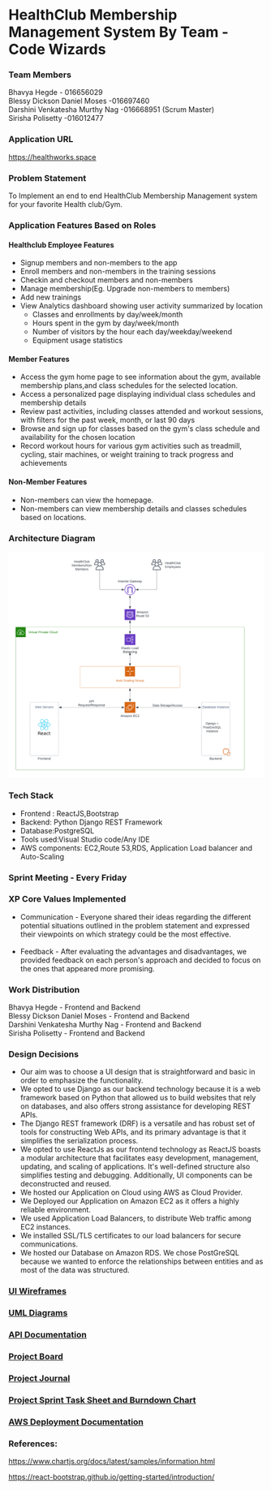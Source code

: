# HealthClub Membership Management System By Team - Code Wizards

### Team Members <br/>
Bhavya Hegde - 016656029<br/>
Blessy Dickson Daniel Moses -016697460<br/>
Darshini Venkatesha Murthy Nag -016668951 (Scrum Master)<br/>
Sirisha Polisetty -016012477<br/>

### Application URL
https://healthworks.space 

### Problem Statement
To Implement an end to end HealthClub Membership Management system for your favorite Health club/Gym.

### Application Features Based on Roles
#### Healthclub Employee Features
* Signup members and non-members to the app
* Enroll members and non-members in the training sessions
* Checkin and checkout members and non-members
* Manage membership(Eg. Upgrade non-members to members)
* Add new trainings
* View Analytics dashboard showing user activity summarized by location
  * Classes and enrollments by day/week/month
  * Hours spent in the gym by day/week/month
  * Number of visitors by the hour each day/weekday/weekend
  * Equipment usage statistics


#### Member Features
* Access the gym home page to see information about the gym, available membership plans,and class schedules for the selected location.
* Access a personalized page displaying individual class schedules and membership details
* Review past activities, including classes attended and workout sessions, with filters for the past week, month, or last 90 days
* Browse and sign up for classes based on the gym's class schedule and availability for the chosen location
* Record workout hours for various gym activities such as treadmill, cycling, stair machines, or weight training to track progress and achievements

#### Non-Member Features
* Non-members can view the homepage. 
* Non-members can view membership details and classes schedules based on locations.

### Architecture Diagram
![scr1](Diagrams/HealthClub_Membership_Management_Architecture.png)

### Tech Stack
* Frontend : ReactJS,Bootstrap
* Backend: Python Django REST Framework
* Database:PostgreSQL
* Tools used:Visual Studio code/Any IDE
* AWS components: EC2,Route 53,RDS, Application Load balancer and Auto-Scaling

### Sprint Meeting - Every Friday

### XP Core Values Implemented
* Communication - Everyone shared their ideas regarding the different potential situations outlined in the problem statement and expressed their viewpoints on which strategy could be the most effective. <br/><br/>
* Feedback - After evaluating the advantages and disadvantages, we provided feedback on each person's approach and decided to focus on the ones that appeared more promising. <br/>

### Work Distribution
Bhavya Hegde - Frontend and Backend <br/>
Blessy Dickson Daniel Moses - Frontend and Backend <br/>
Darshini Venkatesha Murthy Nag - Frontend and Backend <br/>
Sirisha Polisetty - Frontend and Backend <br/>

### Design Decisions
* Our aim was to choose a UI design that is straightforward and basic in order to emphasize the functionality.
* We opted to use Django as our backend technology because it is a web framework based on Python that allowed us to build websites that rely on databases, and also offers strong assistance for developing REST APIs.
* The Django REST framework (DRF) is a versatile and has robust set of tools for constructing Web APIs, and its primary advantage is that it simplifies the serialization process.
* We opted to use ReactJs as our frontend technology as ReactJS boasts a modular architecture that facilitates easy development, management, updating, and scaling of applications. It's well-defined structure also simplifies testing and debugging. Additionally, UI components can be deconstructed and reused.
* We hosted our Application on Cloud using AWS as Cloud Provider.
* We Deployed our Application on Amazon EC2 as it offers a highly reliable environment.
* We used Application Load Balancers, to distribute Web traffic among EC2 instances.
* We installed SSL/TLS certificates to our load balancers for secure communications.
* We hosted our Database on Amazon RDS. We chose PostGreSQL because we wanted to enforce the relationships between entities and as most of the data was structured.

### [UI Wireframes](https://github.com/gopinathsjsu/team-project-code-wizards/tree/main/UI%20Wireframework)

### [UML Diagrams](https://github.com/gopinathsjsu/team-project-code-wizards/tree/main/Diagrams)

### [API Documentation](https://docs.google.com/document/d/1L-xuCkBWL0NLYotEjAiYUzciYYHsNrZPEX1D7LG0Pvs/)

### [Project Board](https://github.com/orgs/gopinathsjsu/projects/75)

### [Project Journal](https://docs.google.com/spreadsheets/d/1Bi0zrF7mX-q2RkM4P8W8K3kymJNO0gGT/)

### [Project Sprint Task Sheet and Burndown Chart](https://docs.google.com/spreadsheets/d/1gh1m1cc37O5jzcjil8OEjS9EB_Ar_FAh/)

### [AWS Deployment Documentation](https://docs.google.com/document/d/10sPRSPOXpe98DlISMDoHJrzFm20QSP-yykYTf5d6l5k/)


### References: 
https://www.chartjs.org/docs/latest/samples/information.html <br/>

https://react-bootstrap.github.io/getting-started/introduction/

